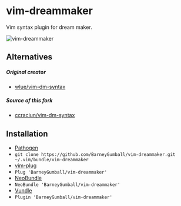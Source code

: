 # vim-dreammaker

Vim syntax plugin for dream maker.

![vim-dreammaker](http://i.imgur.com/zixac2M.png?1)

## Alternatives

##### Original creator

* [wlue/vim-dm-syntax](https://github.com/wlue/vim-dm-syntax)

##### Source of this fork

* [ccraciun/vim-dm-syntax](https://github.com/ccraciun/vim-dreammaker)

## Installation

*  [Pathogen](https://github.com/tpope/vim-pathogen)
  * `git clone https://github.com/BarneyGumball/vim-dreammaker.git ~/.vim/bundle/vim-dreammaker`
*  [vim-plug](https://github.com/junegunn/vim-plug)
  * `Plug 'BarneyGumball/vim-dreammaker'`
*  [NeoBundle](https://github.com/Shougo/neobundle.vim)
  * `NeoBundle 'BarneyGumball/vim-dreammaker'`
*  [Vundle](https://github.com/gmarik/vundle)
  * `Plugin 'BarneyGumball/vim-dreammaker'`

